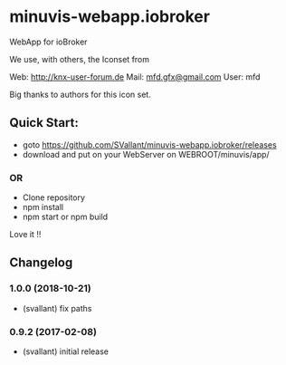# minuvis-webapp.iobroker
WebApp for ioBroker


We use, with others, the Iconset from

Web: http://knx-user-forum.de Mail: mfd.gfx@gmail.com User: mfd

Big thanks to authors for this icon set.

## Quick Start:

- goto https://github.com/SVallant/minuvis-webapp.iobroker/releases
- download and put on your WebServer on WEBROOT/minuvis/app/

### OR

- Clone repository
- npm install
- npm start or npm build

Love it !!

## Changelog
### 1.0.0 (2018-10-21)
* (svallant) fix paths

### 0.9.2 (2017-02-08)
* (svallant) initial release


